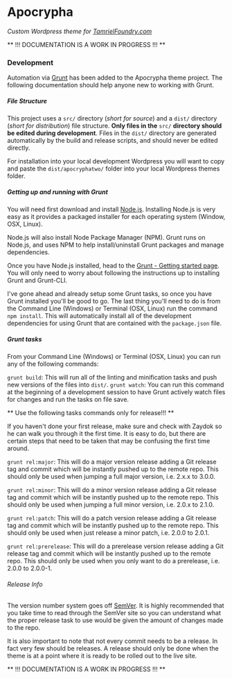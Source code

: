 # Apocrypha
_Custom Wordpress theme for [TamrielFoundry.com](http://www.tamrielfoundry.com)_

** !!! DOCUMENTATION IS A WORK IN PROGRESS !!! **

### Development

Automation via [Grunt](http://gruntjs.com) has been added to the Apocrypha theme project. The following documentation should help anyone new to working with Grunt.

##### File Structure

This project uses a `src/` directory (_short for source_) and a `dist/` directory (_short for distribution_) file structure. **Only files in the** `src/` **directory should be edited during development**. Files in the `dist/` directory are generated automatically by the build and release scripts, and should never be edited directly.

For installation into your local development Wordpress you will want to copy and paste the `dist/apocryphatwo/` folder into your local Wordpress themes folder.

##### Getting up and running with Grunt

You will need first download and install [Node.js](http://nodejs.org). Installing Node.js is very easy as it provides a packaged installer for each operating system (Window, OSX, Linux).

Node.js will also install Node Package Manager (NPM). Grunt runs on Node.js, and uses NPM to help install/uninstall Grunt packages and manage dependencies.

Once you have Node.js installed, head to the [Grunt - Getting started page](http://gruntjs.com/getting-started). You will only need to worry about following the instructions up to installing Grunt and Grunt-CLI.

I've gone ahead and already setup some Grunt tasks, so once you have Grunt installed you'll be good to go. The last thing you'll need to do is from the Command Line (Windows) or Terminal (OSX, Linux) run the command `npm install`. This will automatically install all of the development dependencies for using Grunt that are contained with the `package.json` file.

##### Grunt tasks

From your Command Line (Windows) or Terminal (OSX, Linux) you can run any of the following commands:

`grunt build`: This will run all of the linting and minification tasks and push new versions of the files into `dist/`.
`grunt watch`: You can run this command at the beginning of a development session to have Grunt actively watch files for changes and run the tasks on file save.

** Use the following tasks commands only for release!!! **

If you haven't done your first release, make sure and check with Zaydok so he can walk you through it the first time. It is easy to do, but there are certain steps that need to be taken that may be confusing the first time around.

`grunt rel:major`: This will do a major version release adding a Git release tag and commit which will be instantly pushed up to the remote repo. This should only be used when jumping a full major version, i.e. 2.x.x to 3.0.0.

`grunt rel:minor`: This will do a minor version release adding a Git release tag and commit which will be instantly pushed up to the remote repo. This should only be used when jumping a full minor version, i.e. 2.0.x to 2.1.0.

`grunt rel:patch`: This will do a patch version release adding a Git release tag and commit which will be instantly pushed up to the remote repo. This should only be used when just release a minor patch, i.e. 2.0.0 to 2.0.1.

`grunt rel:prerelease`: This will do a prerelease version release adding a Git release tag and commit which will be instantly pushed up to the remote repo. This should only be used when you only want to do a prerelease, i.e. 2.0.0 to 2.0.0-1.

###### Release Info

The version number system goes off [SemVer](http://semver.org). It is highly recommended that you take time to read through the SemVer site so you can understand what the proper release task to use would be given the amount of changes made to the repo. 

It is also important to note that not every commit needs to be a release. In fact very few should be releases. A release should only be done when the theme is at a point where it is ready to be rolled out to the live site.

** !!! DOCUMENTATION IS A WORK IN PROGRESS !!! **